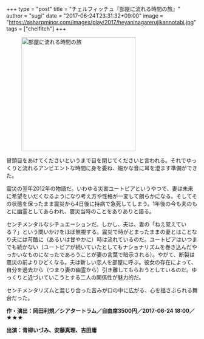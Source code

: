 +++
type = "post"
title = "チェルフィッチュ『部屋に流れる時間の旅』"
author = "sugi"
date = "2017-06-24T23:31:32+09:00"
image = "https://asharpminor.com/images/play/2017/heyaninagarerujikannotabi.jpg"
tags = ["chelfitch"]
+++
<figure class="alignleft"><img src="/images/play/2017/heyaninagarerujikannotabi.jpg" alt="部屋に流れる時間の旅" style="width: 300px !important;"></figure>

冒頭目をあけてくださいというまで目を閉じてくださいと言われる。それでゆっくりと流れるアンビエントな時間に身を委ね、細かな音に耳を澄ます準備ができた。

震災の翌年2012年の物語だ。いわゆる災害ユートピアというやつで、妻は未来に希望をいだくなるようになり考え方や性格が一変して朗らかになる。そしてその状態を保ったまま震災から4日後に持病で急死してしまう。1年後の今も夫のもとに幽霊としてあらわれ、震災当時のことをありありと語る。

センチメンタルなシチュエーションだ。しかし、夫は、妻の「ねえ覚えている？」という問いかけをほぼ無視する。震災で時がとまったままの妻とはことなり夫には苛酷に（あるいは甘やかに）時は流れているのだ。ユートピアはいつまでも続かない（ユートピアが続いていたとしてもナショナリズムを巻き込んだやっかいなものになったであろうことが妻の言葉で暗示される）。やがて、断裂は震災の前よりひどくなる。夫は新しい恋人を部屋に呼ぶ。彼女の存在によって、自分を過去から（つまり妻の幽霊から）引き離してもらおうとしているのだ。ゆっくりと近づいていこうとする二人の関係性が魅力的だ。

センチメンタリズムと混じり合った苦みが口の中に広がる、心を揺さぶられる舞台だった。


**作・演出：岡田利規／シアタートラム／自由席3500円／2017-06-24 18:00／★★★**

**出演：青柳いづみ、安藤真理、吉田庸**
